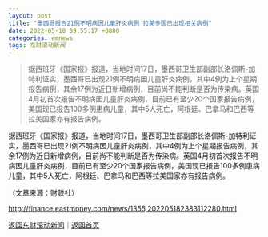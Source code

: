 ```yaml
---
layout: post
title: "墨西哥报告21例不明病因儿童肝炎病例 拉美多国已出现相关病例"
date: 2022-05-18 09:55:17 +0800
categories: emnews
tags: 东财滚动新闻
---
```

> 据西班牙《国家报》报道，当地时间17日，墨西哥卫生部副部长洛佩斯-加特利证实，墨西哥已出现21例不明病因儿童肝炎病例，其中4例为上个星期报告病例，其余17例为近日新增病例，目前尚不能判断是否为传染病。英国4月初首次报告不明病因儿童肝炎病例，目前已有至少20个国家报告病例，美国现已报告100多例患病儿童，其中5人死亡，阿根廷、巴拿马和巴西等拉美国家亦有报告病例。

<p>据西班牙《国家报》报道，当地时间17日，墨西哥卫生部副部长洛佩斯-加特利证实，墨西哥已出现21例不明病因儿童肝炎病例，其中4例为上个星期报告病例，其余17例为近日新增病例，目前尚不能判断是否为传染病。英国4月初首次报告不明病因儿童肝炎病例，目前已有至少20个国家报告病例，美国现已报告100多例患病儿童，其中5人死亡，阿根廷、巴拿马和巴西等拉美国家亦有报告病例。</p><p class="em_media">（文章来源：财联社）</p>

<http://finance.eastmoney.com/news/1355,202205182383112280.html>

[返回东财滚动新闻](//finews.withounder.com/emnews/)｜[返回首页](//finews.withounder.com/)